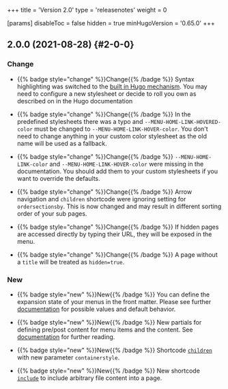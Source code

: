+++
title = 'Version 2.0'
type = 'releasenotes'
weight = 0

[params]
  disableToc = false
  hidden = true
  minHugoVersion = '0.65.0'
+++

## 2.0.0 (2021-08-28) {#2-0-0}

### Change

- {{% badge style="change" %}}Change{{% /badge %}} Syntax highlighting was switched to the [built in Hugo mechanism](https://gohugo.io/content-management/syntax-highlighting/). You may need to configure a new stylesheet or decide to roll you own as described on in the Hugo documentation

- {{% badge style="change" %}}Change{{% /badge %}} In the predefined stylesheets there was a typo and `--MENU-HOME-LINK-HOVERED-color` must be changed to `--MENU-HOME-LINK-HOVER-color`. You don't need to change anything in your custom color stylesheet as the old name will be used as a fallback.

- {{% badge style="change" %}}Change{{% /badge %}} `--MENU-HOME-LINK-color` and `--MENU-HOME-LINK-HOVER-color` were missing in the documentation. You should add them to your custom stylesheets if you want to override the defaults.

- {{% badge style="change" %}}Change{{% /badge %}} Arrow navigation and `children` shortcode were ignoring setting for `ordersectionsby`. This is now changed and may result in different sorting order of your sub pages.

- {{% badge style="change" %}}Change{{% /badge %}} If hidden pages are accessed directly by typing their URL, they will be exposed in the menu.

- {{% badge style="change" %}}Change{{% /badge %}} A page without a `title` will be treated as `hidden=true`.

### New

- {{% badge style="new" %}}New{{% /badge %}} You can define the expansion state of your menus in the front matter. Please see further [documentation](configuration/sidebar/menus#expand-state-of-submenus) for possible values and default behavior.

- {{% badge style="new" %}}New{{% /badge %}} New partials for defining pre/post content for menu items and the content. See [documentation](configuration/customization/partials) for further reading.

- {{% badge style="new" %}}New{{% /badge %}} Shortcode [`children`](shortcodes/children) with new parameter `containerstyle`.

- {{% badge style="new" %}}New{{% /badge %}} New shortcode [`include`](shortcodes/include) to include arbitrary file content into a page.
